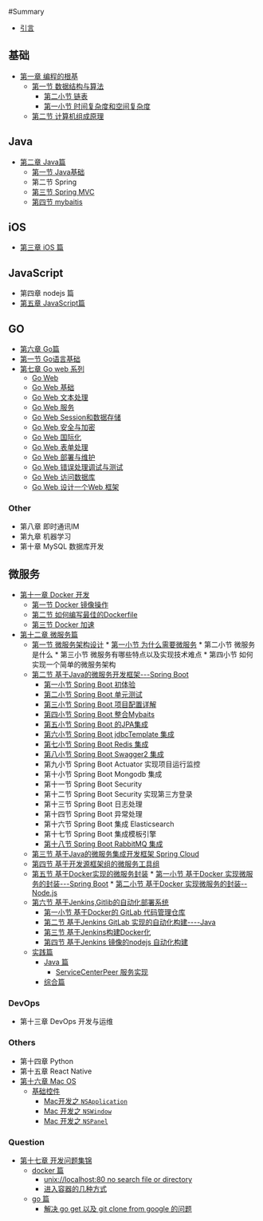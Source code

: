 #Summary

* [引言](README.md)

## 基础

* [第一章 编程的根基](chapter1.md)
  * [第一节 数据结构与算法](chapter1/Section1.md)
    * [第二小节 链表](chapter1/Section1/di-yi-xiao-jie-lian-biao.md)
    * [第一小节 时间复杂度和空间复杂度](chapter1/Section1/di-yi-xiao-jie-shi-jian-fu-za-du-he-kong-jian-fu-za-du.md)
  * [第二节 计算机组成原理](chapter1/Section2.md)

## Java  

* [第二章 Java篇](chapter2.md)
  * [第一节 Java基础](chapter2/di-yi-jie-java-ji-chu.md)
  * 第二节 Spring 
  * [第三节 Spring MVC](chapter2/di-san-jie-spring-mvc.md)
  * [第四节 mybaitis](chapter2/di-si-jie-mybaitis.md)

## iOS

* [第三章 iOS 篇](ios-pian.md)

## JavaScript

* 第四章 nodejs 篇
* [第五章 JavaScript篇](chapter5.md)

## GO

* [第六章 Go篇](chapter6.md)
* [第一节  Go语言基础](chapter6/di-yi-jie-go-yu-yan-ji-chu.md)
* [第七章 Go web 系列](chapter7.md)
  * [Go Web ](chapter7/go-web.md)
  * [Go Web 基础](chapter7/go-web-ji-chu.md)
  * [Go Web 文本处理](chapter7/go-web-wen-ben-chu-li.md)
  * [Go Web 服务](chapter7/go-web-fu-wu.md)
  * [Go Web Session和数据存储](chapter7/go-web-sessionhe-shu-ju-cun-chu.md)
  * [Go Web 安全与加密](chapter7/go-web-an-quan-yu-jia-mi.md)
  * [Go Web 国际化](chapter7/go-web-guo-ji-hua.md)
  * [Go Web 表单处理](chapter7/go-web-biao-dan-chu-li.md)
  * [Go Web 部署与维护](chapter7/go-web-bu-shu-yu-wei-hu.md)
  * [Go Web 错误处理调试与测试](chapter7/go-web-cuo-wu-chu-li-diao-shi-yu-ce-shi.md)
  * [Go Web 访问数据库](chapter7/go-web-fang-wen-shu-ju-ku.md)
  * [Go Web 设计一个Web 框架](chapter7/go-web-she-ji-yi-ge-web-kuang-jia.md)

### Other

* 第八章 即时通讯IM
* 第九章 机器学习
* 第十章 MySQL 数据库开发

## 微服务

* [第十一章 Docker 开发](chapter11.md)
  * [第一节 Docker 镜像操作](chapter11/di-yi-jiedocker-jing-xiang-cao-zuo.md)
  * [第二节 如何编写最佳的Dockerfile](chapter11/di-er-jie-ru-he-bian-xie-zui-jia-de-dockfile.md)
  * [第三节 Docker 加速](chapter11/di-san-jie-docker-jia-su.md)
* [第十二章 微服务篇](chapter12.md)
  * [第一节 微服务架构设计](chapter12/Section1.md)
    	* [第一小节 为什么需要微服务](chapter12/Section1/di-yi-xiao-jie-wei-shi-yao-xu-yao-wei-fu-wu.md)
    	* 第二小节 微服务是什么
    	* 第三小节 微服务有哪些特点以及实现技术难点
    	* 第四小节 如何实现一个简单的微服务架构
  * [第二节 基于Java的微服务开发框架---Spring Boot](chapter12/Section2.md)
      * [第一小节 Spring Boot 初体验](chapter12/Section2/di-yi-xiao-jie-spring-boot.md)
      * [第二小节 Spring Boot 单元测试](chapter12/Section2/di-er-xiao-jie-spring-boot-dan-yuan-ce-shi.md)
      * [第三小节 Spring Boot 项目配置详解](chapter12/Section2/di-san-xiao-jie-spring-boot-xiang-mu-pei-zhi-xiang-jie.md)
      * [第四小节 Spring Boot 整合Mybaits](chapter12/Section2/part4.md)
      * [第五小节 Spring Boot  的JPA集成](chapter12/Section2/part5.md)
      * [第六小节 Spring Boot jdbcTemplate 集成](chapter12/Section2/part6.md)
      * [第七小节 Spring Boot Redis 集成](chapter12/Section2/di-qi-xiao-jie-spring-boot-redis-ji-cheng.md)
      * [第八小节 Spring Boot Swagger2 集成](chapter12/Section2/di-ba-xiao-jie-springboot-swagger2-ji-cheng.md)
      * 第九小节 Spring Boot Actuator 实现项目运行监控
      * 第十小节 Spring Boot Mongodb 集成
      * 第十一节 Spring Boot Security 
      * 第十二节 Spring Boot Security 实现第三方登录
      * 第十三节  Spring Boot 日志处理
      * 第十四节  Spring Boot 异常处理
      * 第十六节 Spring Boot 集成 Elasticsearch 
      * 第十七节 Spring Boot 集成模板引擎
      * [第十八节 Spring Boot RabbitMQ 集成](chapter12/Section2/di-shi-ba-jie-spring-boot-rabbitmq-ji-cheng.md)
  * [第三节 基于Java的微服务集成开发框架 Spring Cloud](chapter12/Section3.md)
  * [第四节 基于开发源框架组的微服务工具组](chapter12/Section4.md)
  * [第五节 基于Docker实现的微服务封装](chapter12/Section5.md)
    	* [第一小节 基于Docker 实现微服务的封装---Spring Boot](chapter12/Section5/di-yi-xiao-jie-ji-yu-docker-shi-xian-wei-fu-wu-de-feng-88c5-spring-boot.md)
    	* [第二小节 基于Docker 实现微服务的封装--Node.js](chapter12/Section5/di-er-xiao-jie-ji-yu-docker-shi-xian-wei-fu-wu-de-feng-88c5-node-js.md)
  * [第六节 基于Jenkins,Gitlib的自动化部署系统](chapter12/Section6.md)
    * [第一小节 基于Docker的 GitLab 代码管理仓库](chapter12/Section6/di-yi-xiao-jie-jiyu-docker-de-gitlab-dai-ma-guan-li-cang-ku.md)
    * [第二节 基于Jenkins GitLab 实现的自动化构建----Java](chapter12/Section6/di-er-jie-ji-yu-jenkins-gitlab-shi-xian-de-zi-dong-hua-gou-5efa-java.md)
    * [第三节 基于Jenkins构建Docker化](chapter12/Section6/di-san-jie-ji-yu-jenkins-gou-jian-docker-hua.md)
    * [第四节 基于Jenkins 镜像的nodejs 自动化构建 ](chapter12/Section6/di-si-jie-ji-yu-jenkins-jing-xiang-de-nodejs-zi-dong-hua-gou-jian.md)
  * [实践篇](chapter12/shi-jian-pian.md)
    * [Java 篇](chapter12/shi-jian-pian/java-pian.md)
      * [ServiceCenterPeer 服务实现](chapter12/shi-jian-pian/java-pian/servicecenterpeer-fu-wu-shi-xian.md)
    * [综合篇](chapter12/shi-jian-pian/zong-he-pian.md)

### DevOps

* 第十三章 DevOps 开发与运维  

### Others

* 第十四章 Python
* 第十五章 React Native
* [第十六章 Mac OS](chapter16.md)
  * [基础控件](chapter16/Section1.md)
    * [Mac开发之 `NSApplication`](chapter16/Section1/part1.md)
    * [Mac 开发之 `NSWindow`](chapter16/Section1/part2.md)
    * [Mac 开发之 `NSPanel`](chapter16/Section1/part3.md)
### Question

* [第十七章 开发问题集锦](chapter17.md)
  * [docker 篇](chapter17/Section1.md)
    * [unix://localhost:80 no search file or directory](chapter17/Section1/unixlocalhost80-no-search-file-or-directory.md)
    * [进入容器的几种方式](chapter17/Section1/jin-ru-rong-qi-de-ji-zhong-fang-shi.md)
  * [go 篇](chapter17/Section2.md)
    * [解决 go get  以及 git clone from google 的问题](chapter17/Section2/jie-jue-go-get-yi-ji-git-clone-from-google-de-wen-ti.md)

